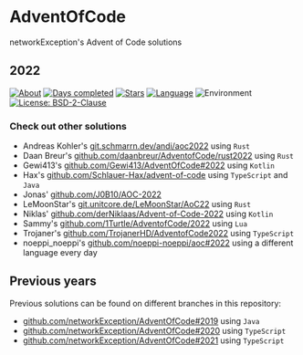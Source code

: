 # AdventOfCode

networkException's Advent of Code solutions

## 2022

[![About](https://img.shields.io/badge/Advent%20of%20Code-About-E50000)](https://adventofcode.com/2022/about)
[![Days completed](https://img.shields.io/badge/Days%20completed-1-FF8D00)](https://github.com/networkException/AdventOfCode)
[![Stars](https://img.shields.io/badge/Stars-2-FFEE00)](https://github.com/networkException/AdventOfCode)
[![Language](https://img.shields.io/badge/Language-Kotlin-028121)](https://kotlinlang.org/)
![Environment](https://img.shields.io/badge/Environment-JVM-004cff)
[![License: BSD-2-Clause](https://img.shields.io/badge/License-BSD--2--Clause-770088.svg)](https://spdx.org/licenses/BSD-2-Clause.html)

### Check out other solutions

+ Andreas Kohler's [git.schmarrn.dev/andi/aoc2022](https://git.schmarrn.dev/andi/aoc2022) using `Rust`
+ Daan Breur's [github.com/daanbreur/AdventofCode/rust2022](https://github.com/daanbreur/AdventofCode/tree/master/rust2022) using `Rust`
+ Gewi413's [github.com/Gewi413/AdventOfCode#2022](https://github.com/Gewi413/AdventOfCode/tree/2022) using `Kotlin`
+ Hax's [github.com/Schlauer-Hax/advent-of-code](https://github.com/Schlauer-Hax/advent-of-code) using `TypeScript` and `Java`
+ Jonas' [github.com/J0B10/AOC-2022](https://github.com/J0B10/AOC-2022)
+ LeMoonStar's [git.unitcore.de/LeMoonStar/AoC22](https://git.unitcore.de/LeMoonStar/AoC22) using `Rust`
+ Niklas' [github.com/derNiklaas/Advent-of-Code-2022](https://github.com/derNiklaas/Advent-of-Code-2022) using `Kotlin`
+ Sammy's [github.com/1Turtle/AdventofCode/2022](https://github.com/1Turtle/AdventOfCode/tree/main/2022) using `Lua`
+ Trojaner's [github.com/TrojanerHD/AdventofCode2022](https://github.com/TrojanerHD/AdventofCode2022) using `TypeScript`
+ noeppi_noeppi's [github.com/noeppi-noeppi/aoc#2022](https://github.com/noeppi-noeppi/aoc/tree/master/2022) using a different language every day

## Previous years

Previous solutions can be found on different branches in this repository:

+ [github.com/networkException/AdventOfCode#2019](https://github.com/networkException/AdventOfCode/tree/2019) using `Java`
+ [github.com/networkException/AdventOfCode#2020](https://github.com/networkException/AdventOfCode/tree/2020) using `TypeScript`
+ [github.com/networkException/AdventOfCode#2021](https://github.com/networkException/AdventOfCode/tree/2021) using `TypeScript`
